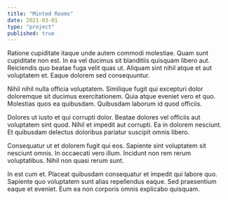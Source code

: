 ```yaml
---
title: "Minted Rooms"
date: 2021-03-01
type: "project"
published: true
---
```


Ratione cupiditate itaque unde autem commodi molestiae. Quam sunt cupiditate non est. In ea vel ducimus sit blanditiis quisquam libero aut. Reiciendis quo beatae fuga velit quas ut. Aliquam sint nihil atque et aut voluptatem et. Eaque dolorem sed consequuntur.

Nihil nihil nulla officia voluptatem. Similique fugit qui excepturi dolor doloremque sit ducimus exercitationem. Quia atque eveniet vero et quo. Molestias quos ea quibusdam. Quibusdam laborum id quod officiis.

Dolores ut iusto et qui corrupti dolor. Beatae dolores vel officiis aut voluptatem sint quod. Nihil et impedit aut corrupti. Ea in dolorem nesciunt. Et quibusdam delectus doloribus pariatur suscipit omnis libero.

Consequatur ut et dolorem fugit qui eos. Sapiente sint voluptatem sit nesciunt omnis. In occaecati vero illum. Incidunt non rem rerum voluptatibus. Nihil non quasi rerum sunt.

In est cum et. Placeat quibusdam consequatur et impedit qui labore quo. Sapiente quo voluptatem sunt alias repellendus eaque. Sed praesentium eaque et eveniet. Eum ea non corporis omnis explicabo quisquam.
